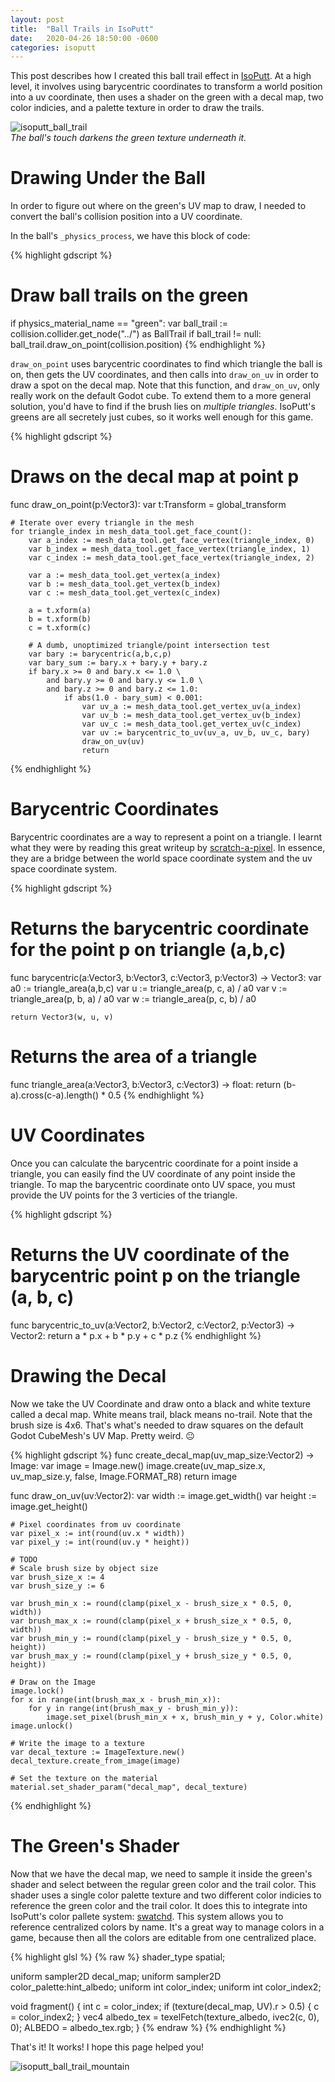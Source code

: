 ```yaml
---
layout: post
title:  "Ball Trails in IsoPutt"
date:   2020-04-26 18:50:00 -0600
categories: isoputt
---
```


This post describes how I created this ball trail effect in [IsoPutt]. At a high level, it involves using barycentric coordinates to transform a world position into a uv coordinate, then uses a shader on the green with a decal map, two color indicies, and a palette texture in order to draw the trails.

![isoputt_ball_trail][isoputt_ball_trail]  
_The ball's touch darkens the green texture underneath it._

# Drawing Under the Ball

In order to figure out where on the green's UV map to draw, I needed to convert the ball's collision position into a UV coordinate.

In the ball's `_physics_process`, we have this block of code:

{% highlight gdscript %}
# Draw ball trails on the green
if physics_material_name == "green":
	var ball_trail := collision.collider.get_node("../") as BallTrail
	if ball_trail != null:
		ball_trail.draw_on_point(collision.position)
{% endhighlight %}

`draw_on_point` uses barycentric coordinates to find which triangle the ball is on, then gets the UV coordinates, and then calls into `draw_on_uv` in order to draw a spot on the decal map. Note that this function, and `draw_on_uv`, only really work on the default Godot cube. To extend them to a more general solution, you'd have to find if the brush lies on _multiple triangles_. IsoPutt's greens are all secretely just cubes, so it works well enough for this game.

{% highlight gdscript %}
# Draws on the decal map at point p
func draw_on_point(p:Vector3):
	var t:Transform = global_transform

	# Iterate over every triangle in the mesh
	for triangle_index in mesh_data_tool.get_face_count():
		var a_index := mesh_data_tool.get_face_vertex(triangle_index, 0)
		var b_index = mesh_data_tool.get_face_vertex(triangle_index, 1)
		var c_index := mesh_data_tool.get_face_vertex(triangle_index, 2)
		
		var a := mesh_data_tool.get_vertex(a_index)
		var b := mesh_data_tool.get_vertex(b_index)
		var c := mesh_data_tool.get_vertex(c_index)
		
		a = t.xform(a)
		b = t.xform(b)
		c = t.xform(c)
		
		# A dumb, unoptimized triangle/point intersection test
		var bary := barycentric(a,b,c,p)
		var bary_sum := bary.x + bary.y + bary.z
		if bary.x >= 0 and bary.x <= 1.0 \
			and bary.y >= 0 and bary.y <= 1.0 \
			and bary.z >= 0 and bary.z <= 1.0:
				if abs(1.0 - bary_sum) < 0.001:
					var uv_a := mesh_data_tool.get_vertex_uv(a_index)
					var uv_b := mesh_data_tool.get_vertex_uv(b_index)
					var uv_c := mesh_data_tool.get_vertex_uv(c_index)
					var uv := barycentric_to_uv(uv_a, uv_b, uv_c, bary)
					draw_on_uv(uv)
					return

{% endhighlight %}

# Barycentric Coordinates

Barycentric coordinates are a way to represent a point on a triangle. I learnt what they were by reading this great writeup by [scratch-a-pixel]. In essence, they are a bridge between the world space coordinate system and the uv space coordinate system.

{% highlight gdscript %}
# Returns the barycentric coordinate for the point p on triangle (a,b,c)
func barycentric(a:Vector3, b:Vector3, c:Vector3, p:Vector3) -> Vector3:
	var a0 := triangle_area(a,b,c)
	var u := triangle_area(p, c, a) / a0
	var v := triangle_area(p, b, a) / a0
	var w := triangle_area(p, c, b) / a0
	
	return Vector3(w, u, v)

# Returns the area of a triangle
func triangle_area(a:Vector3, b:Vector3, c:Vector3) -> float:
	return (b-a).cross(c-a).length() * 0.5
{% endhighlight %}

# UV Coordinates

Once you can calculate the barycentric coordinate for a point inside a triangle, you can easily find the UV coordinate of any point inside the triangle. To map the barycentric coordinate onto UV space, you must provide the UV points for the 3 verticies of the triangle.

{% highlight gdscript %}
# Returns the UV coordinate of the barycentric point p on the triangle (a, b, c)
func barycentric_to_uv(a:Vector2, b:Vector2, c:Vector2, p:Vector3) -> Vector2:
	return a * p.x + b * p.y + c * p.z
{% endhighlight %}

# Drawing the Decal

Now we take the UV Coordinate and draw onto a black and white texture called a decal map. White means trail, black means no-trail.
Note that the brush size is 4x6. That's what's needed to draw squares on the default Godot CubeMesh's UV Map. Pretty weird. 😐

{% highlight gdscript %}
func create_decal_map(uv_map_size:Vector2) -> Image:
	var image = Image.new()
	image.create(uv_map_size.x, uv_map_size.y, false, Image.FORMAT_R8)
	return image

func draw_on_uv(uv:Vector2):
	var width := image.get_width()
	var height := image.get_height()

	# Pixel coordinates from uv coordinate
	var pixel_x := int(round(uv.x * width))
	var pixel_y := int(round(uv.y * height))
	
	# TODO
	# Scale brush size by object size
	var brush_size_x := 4
	var brush_size_y := 6

	var brush_min_x := round(clamp(pixel_x - brush_size_x * 0.5, 0, width))
	var brush_max_x := round(clamp(pixel_x + brush_size_x * 0.5, 0, width))
	var brush_min_y := round(clamp(pixel_y - brush_size_y * 0.5, 0, height))
	var brush_max_y := round(clamp(pixel_y + brush_size_y * 0.5, 0, height))
	
	# Draw on the Image
	image.lock()
	for x in range(int(brush_max_x - brush_min_x)):
		for y in range(int(brush_max_y - brush_min_y)):
			image.set_pixel(brush_min_x + x, brush_min_y + y, Color.white)
	image.unlock()

	# Write the image to a texture
	var decal_texture := ImageTexture.new()
	decal_texture.create_from_image(image)

	# Set the texture on the material
	material.set_shader_param("decal_map", decal_texture)
{% endhighlight %}

# The Green's Shader

Now that we have the decal map, we need to sample it inside the green's shader and select between the regular green color and the trail color. This shader uses a single color palette texture and two different color indicies to reference the green color and the trail color. It does this to integrate into IsoPutt's color pallete system: [swatchd]. This system allows you to reference centralized colors by name. It's a great way to manage colors in a game, because then all the colors are editable from one centralized place.

{% highlight glsl %}
{% raw %}
shader_type spatial;

uniform sampler2D decal_map;
uniform sampler2D color_palette:hint_albedo;
uniform int color_index;
uniform int color_index2;

void fragment() {
	int c = color_index;
	if (texture(decal_map, UV).r > 0.5) {
		c = color_index2;
	}
	vec4 albedo_tex = texelFetch(texture_albedo, ivec2(c, 0), 0);
	ALBEDO = albedo_tex.rgb;
}
{% endraw %}
{% endhighlight %}

That's it! It works! I hope this page helped you!

![isoputt_ball_trail_mountain]

[twitter]:https://twitter.com/00jknight
[swatchd]:https://github.com/jknightdoeswork/swatchd
[swatchr]:https://github.com/jknightdoeswork/swatchr
[IsoPutt]:{{site.baseurl}}/isoputt
[isoputt_ball_trail]:{{site.baseurl}}/assets/img/isoputt_ball_trail.gif "Ball Trail Gif"
[isoputt_ball_trail_mountain]:{{site.baseurl}}/assets/img/isoputt_ball_trail_mountain.gif "Mountain Ball Trail Gif"
[isoputt_ball_trail_material]:{{site.baseurl}}/assets/img/isoputt_swatchd_ball_trail_material.png "Ball Trail Material"
[scratch-a-pixel]:https://www.scratchapixel.com/lessons/3d-basic-rendering/ray-tracing-rendering-a-triangle/barycentric-coordinates